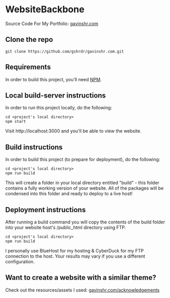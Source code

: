 # WebsiteBackbone
Source Code For My Portfolio: [gavinshr.com](https://gavinshr.com)  


## Clone the repo
`git clone https://github.com/gshrdr/gavinshr.com.git`

## Requirements
In order to build this project, you'll need [NPM](https://www.npmjs.com).

## Local build-server instructions
In order to run this project locally, do the following:

```
cd <project's local directory>
npm start
```

Visit http://localhost:3000 and you'll be able to view the website.

## Build instructions
In order to build this project (to prepare for deployment), do the following:

```
cd <project's local directory>
npm run build
```

This will create a folder in your local directory entitled "build" - this folder contains a fully working version of your website.
All of the packages will be condensed into this folder and ready to deploy to a live host!

## Deployment instructions
After running a build command you will copy the contents of the build folder into your website host's /public_html directory using FTP.

```
cd <project's local directory>
npm run build
```

I personally use BlueHost for my hosting & CyberDuck for my FTP connection to the host. Your results may vary if you use a different configuration.

## Want to create a website with a similar theme?
Check out the resources/assets I used: [gavinshr.com/acknowledgements](https://gavinshr.com/acknowledgements)
